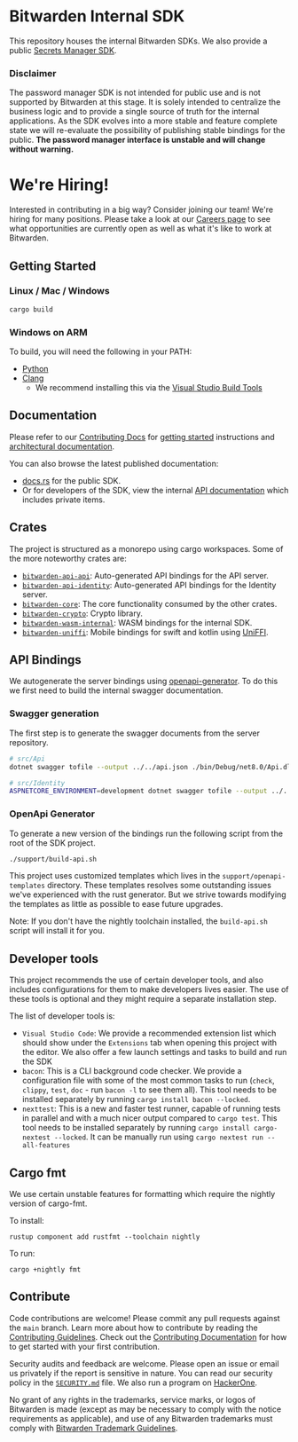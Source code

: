 # Bitwarden Internal SDK

This repository houses the internal Bitwarden SDKs. We also provide a public
[Secrets Manager SDK](https://github.com/bitwarden/sdk-sm).

### Disclaimer

The password manager SDK is not intended for public use and is not supported by Bitwarden at this
stage. It is solely intended to centralize the business logic and to provide a single source of
truth for the internal applications. As the SDK evolves into a more stable and feature complete
state we will re-evaluate the possibility of publishing stable bindings for the public. **The
password manager interface is unstable and will change without warning.**

# We're Hiring!

Interested in contributing in a big way? Consider joining our team! We're hiring for many positions.
Please take a look at our [Careers page](https://bitwarden.com/careers/) to see what opportunities
are currently open as well as what it's like to work at Bitwarden.

## Getting Started

### Linux / Mac / Windows

```bash
cargo build
```

### Windows on ARM

To build, you will need the following in your PATH:

- [Python](https://www.python.org)
- [Clang](https://clang.llvm.org)
  - We recommend installing this via the
    [Visual Studio Build Tools](https://visualstudio.microsoft.com/downloads/#build-tools-for-visual-studio-2022)

## Documentation

Please refer to our [Contributing Docs](https://contributing.bitwarden.com/) for
[getting started](https://contributing.bitwarden.com/getting-started/sdk/) instructions and
[architectural documentation](https://contributing.bitwarden.com/architecture/sdk/).

You can also browse the latest published documentation:

- [docs.rs](https://docs.rs/bitwarden/latest/bitwarden/) for the public SDK.
- Or for developers of the SDK, view the internal
  [API documentation](https://sdk-api-docs.bitwarden.com/bitwarden_core/index.html) which includes
  private items.

## Crates

The project is structured as a monorepo using cargo workspaces. Some of the more noteworthy crates
are:

- [`bitwarden-api-api`](./crates/bitwarden-api-api/): Auto-generated API bindings for the API
  server.
- [`bitwarden-api-identity`](./crates/bitwarden-api-identity/): Auto-generated API bindings for the
  Identity server.
- [`bitwarden-core`](./crates/bitwarden-core/): The core functionality consumed by the other crates.
- [`bitwarden-crypto`](./crates/bitwarden-crypto/): Crypto library.
- [`bitwarden-wasm-internal`](./crates/bitwarden-wasm-internal/): WASM bindings for the internal
  SDK.
- [`bitwarden-uniffi`](./crates/bitwarden-uniffi/): Mobile bindings for swift and kotlin using
  [UniFFI](https://github.com/mozilla/uniffi-rs/).

## API Bindings

We autogenerate the server bindings using
[openapi-generator](https://github.com/OpenAPITools/openapi-generator). To do this we first need to
build the internal swagger documentation.

### Swagger generation

The first step is to generate the swagger documents from the server repository.

```bash
# src/Api
dotnet swagger tofile --output ../../api.json ./bin/Debug/net8.0/Api.dll internal

# src/Identity
ASPNETCORE_ENVIRONMENT=development dotnet swagger tofile --output ../../identity.json ./bin/Debug/net8.0/Identity.dll v1
```

### OpenApi Generator

To generate a new version of the bindings run the following script from the root of the SDK project.

```bash
./support/build-api.sh
```

This project uses customized templates which lives in the `support/openapi-templates` directory.
These templates resolves some outstanding issues we've experienced with the rust generator. But we
strive towards modifying the templates as little as possible to ease future upgrades.

Note: If you don't have the nightly toolchain installed, the `build-api.sh` script will install it
for you.

## Developer tools

This project recommends the use of certain developer tools, and also includes configurations for
them to make developers lives easier. The use of these tools is optional and they might require a
separate installation step.

The list of developer tools is:

- `Visual Studio Code`: We provide a recommended extension list which should show under the
  `Extensions` tab when opening this project with the editor. We also offer a few launch settings
  and tasks to build and run the SDK
- `bacon`: This is a CLI background code checker. We provide a configuration file with some of the
  most common tasks to run (`check`, `clippy`, `test`, `doc` - run `bacon -l` to see them all). This
  tool needs to be installed separately by running `cargo install bacon --locked`.
- `nexttest`: This is a new and faster test runner, capable of running tests in parallel and with a
  much nicer output compared to `cargo test`. This tool needs to be installed separately by running
  `cargo install cargo-nextest --locked`. It can be manually run using
  `cargo nextest run --all-features`

## Cargo fmt

We use certain unstable features for formatting which require the nightly version of cargo-fmt.

To install:

```
rustup component add rustfmt --toolchain nightly
```

To run:

```
cargo +nightly fmt
```

## Contribute

Code contributions are welcome! Please commit any pull requests against the `main` branch. Learn
more about how to contribute by reading the
[Contributing Guidelines](https://contributing.bitwarden.com/contributing/). Check out the
[Contributing Documentation](https://contributing.bitwarden.com/) for how to get started with your
first contribution.

Security audits and feedback are welcome. Please open an issue or email us privately if the report
is sensitive in nature. You can read our security policy in the [`SECURITY.md`](SECURITY.md) file.
We also run a program on [HackerOne](https://hackerone.com/bitwarden).

No grant of any rights in the trademarks, service marks, or logos of Bitwarden is made (except as
may be necessary to comply with the notice requirements as applicable), and use of any Bitwarden
trademarks must comply with
[Bitwarden Trademark Guidelines](https://github.com/bitwarden/server/blob/main/TRADEMARK_GUIDELINES.md).

